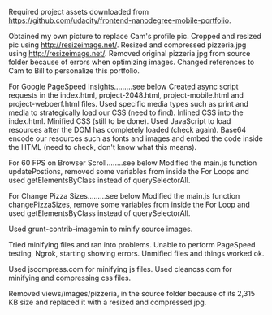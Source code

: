 Required project assets downloaded from https://github.com/udacity/frontend-nanodegree-mobile-portfolio.

Obtained my own picture to replace Cam's profile pic.
Cropped and resized pic using http://resizeimage.net/.
Resized and compressed pizzeria.jpg using http://resizeimage.net/.
Removed original pizzeria.jpg from source folder because of errors when optimizing images.
Changed references to Cam to Bill to personalize this portfolio.

For Google PageSpeed Insights.........see below
Created async script requests in the index.html, project-2048.html, project-mobile.html and project-webperf.html files.
Used specific media types such as print and media to strategically load our CSS (need to find).
Inlined CSS into the index.html.
Minified CSS (still to be done).
Used JavaScript to load resources after the DOM has completely loaded (check again).
Base64 encode our resources such as fonts and images and embed the code inside the HTML (need to check, don't know what this means).


For 60 FPS on Browser Scroll........see below
Modified the main.js function updatePostions, removed some variables from inside the For Loops and used getElementsByClass instead of querySelectorAll.


For Change Pizza Sizes.........see below
Modified the main.js function changePizzaSizes, remove some variables from inside the For Loop and used getElementsByClass instead of querySelectorAll.




Used grunt-contrib-imagemin to minify source images.

Tried minifying files and ran into problems.  Unable to perform PageSpeed testing, Ngrok, starting showing errors.
Unmified files and things worked ok.  

Used jscompress.com for minifying js files.
Used cleancss.com for minifying and compressing css files.



Removed views/images/pizzeria, in the source folder because of its 2,315 KB size and replaced it with a resized and compressed jpg.
 

